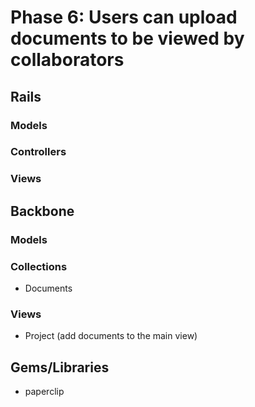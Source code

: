 # Phase 6: Users can upload documents to be viewed by collaborators

## Rails
### Models

### Controllers

### Views

## Backbone
### Models

### Collections
* Documents

### Views
* Project (add documents to the main view)

## Gems/Libraries
* paperclip
